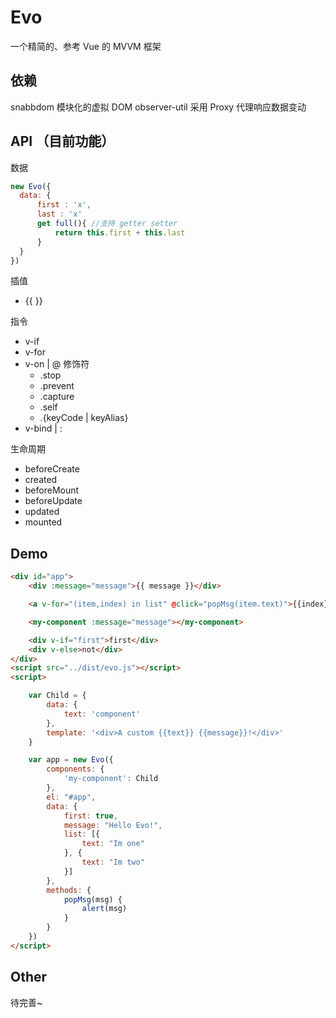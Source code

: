 # Evo

一个精简的、参考 Vue 的 MVVM 框架

## 依赖

snabbdom 模块化的虚拟 DOM
observer-util 采用 Proxy 代理响应数据变动

## API （目前功能）

数据

```js
new Evo({
  data: {
      first : 'x',
      last : 'x'
      get full(){ //支持 getter setter
          return this.first + this.last
      }
  }
})
```

插值

- {{ }}

指令

- v-if
- v-for
- v-on | @
    修饰符
    - .stop
    - .prevent 
    - .capture 
    - .self 
    - .{keyCode | keyAlias} 
- v-bind | :

生命周期

- beforeCreate
- created
- beforeMount
- beforeUpdate
- updated
- mounted

## Demo

```html
<div id="app">
    <div :message="message">{{ message }}</div>

    <a v-for="(item,index) in list" @click="popMsg(item.text)">{{index}}、{{item.text}}</a>

    <my-component :message="message"></my-component>

    <div v-if="first">first</div>
    <div v-else>not</div>
</div>
<script src="../dist/evo.js"></script>
<script>

    var Child = {
        data: {
            text: 'component'
        },
        template: '<div>A custom {{text}} {{message}}!</div>'
    }

    var app = new Evo({
        components: {
            'my-component': Child
        },
        el: "#app",
        data: {
            first: true,
            message: "Hello Evo!",
            list: [{
                text: "Im one"
            }, {
                text: "Im two"
            }]
        },
        methods: {
            popMsg(msg) {
                alert(msg)
            }
        }
    })
</script>
```

## Other

待完善~
